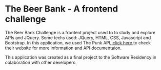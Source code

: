 
# The Beer Bank - A frontend challenge

The Beer Bank Challenge is a frontent project used to to study and explore APIs and JQuery. Some techs used: JQuery, HTML, CSS, Javascript and Bootstrap. In this application, we used The Punk API,<a href="https://punkapi.com/"> click here </a> to check their website for more information and API documentaion.

This application was created as a final project to the Software Residency in colaboration with other developers.
